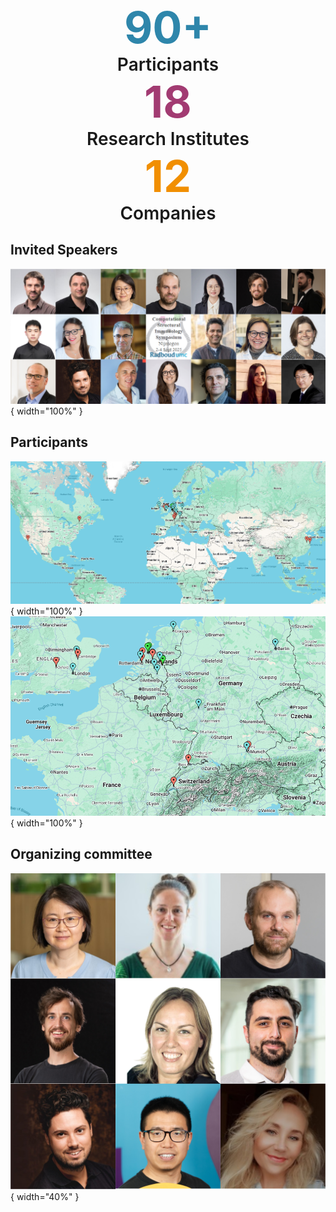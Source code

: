 

<div style="text-align: center; margin: 20px 0;">
  <div style="display: inline-block; margin: 0 30px; text-align: center;">
    <div style="font-size: 5em; font-weight: bold; color: #2E86AB;">90+</div>
    <div style="font-size: 2em; font-weight: 600;">Participants</div>
  </div>
  <div style="display: inline-block; margin: 0 30px; text-align: center;">
    <div style="font-size: 5em; font-weight: bold; color: #A23B72;">18</div>
    <div style="font-size: 2em; font-weight: 600;">Research Institutes</div>
  </div>
  <div style="display: inline-block; margin: 0 30px; text-align: center;">
    <div style="font-size: 5em; font-weight: bold; color: #F18F01;">12</div>
    <div style="font-size: 2em; font-weight: 600;">Companies</div>
  </div>
</div>

## Invited Speakers

![speakers](images/speakers.png){ width="100%" }

## Participants
![participants](images/map1.png){ width="100%" }
![participants](images/map2.png){ width="100%" }


## Organizing committee

![organizing-committee](images/organizer.png){ width="40%" }
